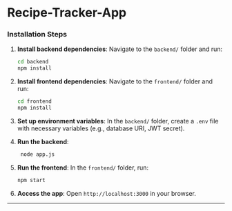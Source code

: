 # Recipe-Tracker-App
 

### Installation Steps

1. **Install backend dependencies**:
   Navigate to the `backend/` folder and run:
   ```bash
   cd backend
   npm install
   ```

2. **Install frontend dependencies**:
   Navigate to the `frontend/` folder and run:
   ```bash
   cd frontend
   npm install
   ```

3. **Set up environment variables**:
   In the `backend/` folder, create a `.env` file with necessary variables (e.g., database URI, JWT secret).

4. **Run the backend**:
   ```bash
    node app.js
   ```

5. **Run the frontend**:
   In the `frontend/` folder, run:
   ```bash
   npm start
   ```

6. **Access the app**:
   Open `http://localhost:3000` in your browser.

---